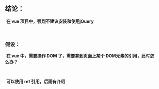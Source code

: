 



## 结论：



​	**在 vue 项目中，强烈不建议安装和使用jQuery**

​	

### 	假设：

​			**在 vue 中，需要操作 DOM 了，需要拿到页面上某个 DOM元素的引用，此时怎么办？**

​	

​			**可以使用 ref 引用，后面有介绍**